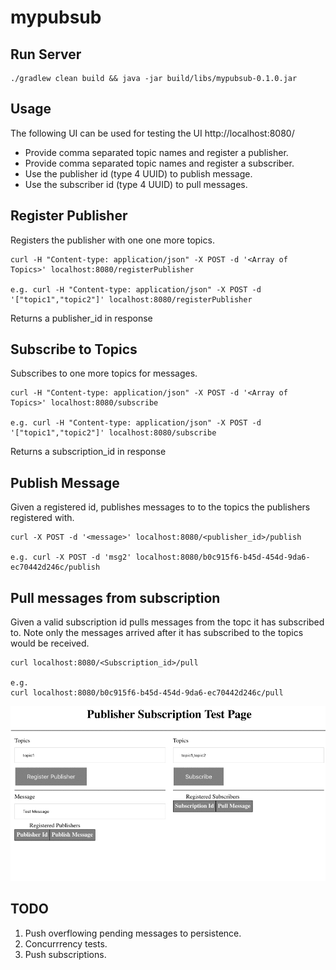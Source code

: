 # mypubsub

## Run Server 

```
./gradlew clean build && java -jar build/libs/mypubsub-0.1.0.jar
```

## Usage
The following UI can be used for testing the UI
http://localhost:8080/

* Provide comma separated topic names and register a publisher.
* Provide comma separated topic names and register a subscriber.
* Use the publisher id (type 4 UUID) to publish  message.
* Use the subscriber id (type 4 UUID) to pull messages.

## Register Publisher
Registers the publisher with one one more topics.

```
curl -H "Content-type: application/json" -X POST -d '<Array of Topics>' localhost:8080/registerPublisher

e.g. curl -H "Content-type: application/json" -X POST -d '["topic1","topic2"]' localhost:8080/registerPublisher
```

Returns a publisher_id in response

## Subscribe to Topics
Subscribes to one more topics for messages.

```
curl -H "Content-type: application/json" -X POST -d '<Array of Topics>' localhost:8080/subscribe

e.g. curl -H "Content-type: application/json" -X POST -d '["topic1","topic2"]' localhost:8080/subscribe
```
Returns a subscription_id in response


## Publish Message

Given a registered id, publishes messages to to the topics the publishers registered with.
```
curl -X POST -d '<message>' localhost:8080/<publisher_id>/publish

e.g. curl -X POST -d 'msg2' localhost:8080/b0c915f6-b45d-454d-9da6-ec70442d246c/publish
```

## Pull messages from subscription 
Given a valid subscription id pulls messages from the topc it has subscribed to.
Note only the messages arrived after it has subscribed to the topics would be received.

```
curl localhost:8080/<Subscription_id>/pull

e.g. 
curl localhost:8080/b0c915f6-b45d-454d-9da6-ec70442d246c/pull
```

![](Demo.gif)

## TODO
1. Push overflowing pending messages to persistence.
2. Concurrrency tests.
3. Push subscriptions.
 